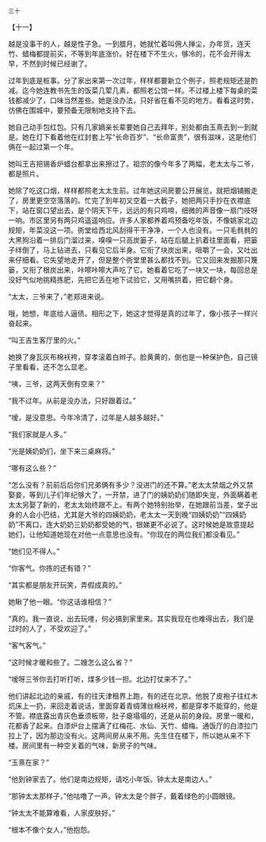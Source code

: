     三十 

   【十一】

   越是没事干的人，越是性子急。一到腊月，她就忙着叫佣人掸尘，办年货，连天竹、蜡梅都提前买，不等到年底涨价。好在楼下不生火，够冷的，花不会开得太早，不然到时候已经谢了。

   过年到底是桩事。分了家出来第一次过年，样样都要新立个例子，照老规矩还是酌减。迄今她连教书先生的饭菜几荤几素，都照老公馆一样。不过楼上楼下每桌的菜钱都减少了，口味当然差些。她是没办法，只好省在看不见的地方。看看这时势，彷佛在围城中，要预备无限制地支持下去。

   她自己动手包红包。只有几家嫡亲长辈要她自己去拜年，别处都由玉熹去到一到就是。她在灯下看着他在红封套上写“长命百岁”、“长命富贵”，很有滋味，这是他们俩在一起过第一个年。

   她叫王吉把锡香炉蜡台都拿出来擦过了。祖宗的像今年多了两幅，老太太与二爷，都是照片。

   她除了吃这口烟，样样都照老太太生前。过年她这间房要公开展览，就把烟铺搬走了，房里更空空落落的。忙完了到年初又空着一大截子，她把两只手抄在衣襟底下，站在窗口望出去，是个阴天下午，远远的有只鸡啼，细微的声音像一扇门吱呀一响。市区里另有两只鸡遥遥响应。许多人家都养着鸡预备吃年饭，不像姚家北边规矩，年菜没这一项。衖堂给西北风刮得干干净净，一个人也没有。一只毛毵毵的大黑狗沿着一排后门溜过来，嗅嗅一只高炭篓子，站在后腿上扒着往里面看，把篓子绊倒了，马上钻进去，只看见它后半身。它衔了块炭出来，咀嚼了一会，又吐出来仔细看。它失望地走开了，但是整个衖堂里甚么都找不到。它又回来发掘那只篾篓，又衔了根炭出来，咔嚓咔嚓大声吃了它。她看着它吃了一块又一块，每回总是没好气似地挑精拣肥，先把它丢在地下试验它，又用嘴拱着，把它翻个身。

   “太太，三爷来了，”老郑进来说。

   哦，她想，年底给人逼债。相形之下，她这才觉得是真的过年了，像小孩子一样兴奋起来。

   “叫王吉生客厅里的火。”

   她换了身瓦灰布棉袄袴，穿孝滚着白辫子。脸黄黄的，倒也是一种保护色，自己镜子里看看，还不怎么显老。

   “咦，三爷，这两天倒有空来？”

   “我不过年。从前是没办法，只好跟着过。”

   “嗳，是没意思。今年冷清了，过年是人越多越好。”

   “我们家就是人多。”

   “光是姨奶奶们，坐下来三桌麻将。”

   “哪有这么些？”

   “怎么没有？前前后后你们兄弟俩有多少？没进门的还不算。”老太太禁烟之外又禁娶妾，等到儿子们年纪够大了，一开禁，进了门的姨奶奶们随即失宠，外面瞒着老太太另娶了新的，老太太始终跟不上。有两个她特别抬举，在她跟前当差，堂子出身的人会小巴结，尤其是大爷的四姨奶奶，老太太一天到晚“四姨奶奶”“四姨奶奶”不离口，连大奶奶三奶奶都受她的气，银娣更不必说了。这时候她是故意提起她们，让他知道她现在对他一点意思也没有。“你现在的两位我们都没看见。”

   “她们见不得人。”

   “你客气。你拣的还有错？”

   “其实都是朋友开玩笑，弄假成真的。”

   她瞅了他一眼。“你这话谁相信？”

   “真的。我一直说，出去玩嚜，何必搞到家里来。其实我现在也难得出去，我们是过时的人了，不受欢迎了。”

   “客气客气。”

   “这时候才暖和些了。二嫂怎么这么省？”

   “嗳呀三爷你去打听打听，煤多少钱一担。北边打仗来不了。”

   他们讲起北边的亲戚，有的往天津租界上跑，有的还在北京。他脱了皮袍子往红木炕床上一扔，来回走着说话，里面穿着青绸薄丝棉袄袴，都是穿孝不能穿的，他是不管。襟底露出青灰色垂须板带，肚子瘪塌塌的，还是从前的身段。房里一暖和，花都香了起来。白漆炉台上摆满了红梅花、水仙、天竹、蜡梅。通饭厅的白漆拉门拉上了，因为那边没有火。这两间房从来不用。先生住在楼下，所以她从来不下楼。房间里有一种空关着的气味，新房子的气味。

   “玉熹在家？”

   “他到钟家去了。他们是南边规矩，请吃小年饭。钟太太是南边人。”

   “那钟太太那样子，”他咕噜了一声。钟太太是个胖子，戴着绿色的小圆眼镜。

   “钟太太不能算难看，人家皮肤好。”

   “根本不像个女人，”他抱怨。

